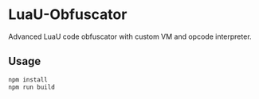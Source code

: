 # LuaU-Obfuscator

Advanced LuaU code obfuscator with custom VM and opcode interpreter.

## Usage

```bash
npm install
npm run build

